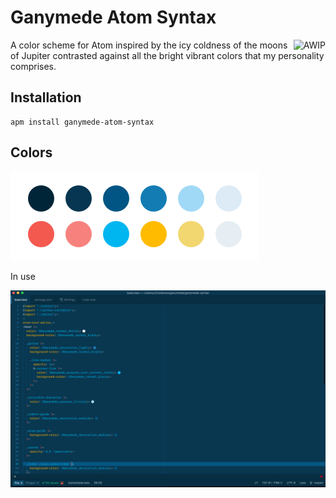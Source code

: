 # Ganymede Atom Syntax

<a href="https://github.com/charlespeters/VVWIP">
  <img src="https://unpkg.com/vvwip/AWIP.svg" alt="AWIP" align='right' />
</a>

A color scheme for Atom inspired by the icy coldness of the moons of Jupiter contrasted against all the bright vibrant colors that my personality comprises.


## Installation

```
apm install ganymede-atom-syntax
```

## Colors

![Color Palette for Ganymede](assets/ganymede-palette.png)

In use

![A screenshot of your theme](assets/screenshot-atom.png)
